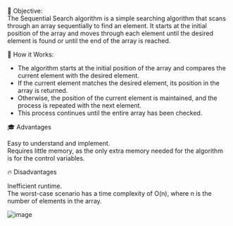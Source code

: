 🎯 Objective:<br>
The Sequential Search algorithm is a simple searching algorithm that scans through an array sequentially to find an element. It starts at the initial position of the array and moves through each element until the desired element is found or until the end of the array is reached.

🚀 How it Works:<br>
- The algorithm starts at the initial position of the array and compares the current element with the desired element.
- If the current element matches the desired element, its position in the array is returned.
- Otherwise, the position of the current element is maintained, and the process is repeated with the next element.
- This process continues until the entire array has been checked.

🎓 Advantages

Easy to understand and implement.<br>
Requires little memory, as the only extra memory needed for the algorithm is for the control variables.


🔥 Disadvantages

Inefficient runtime.<br>
The worst-case scenario has a time complexity of O(n), where n is the number of elements in the array.



![image](https://github.com/DuarteDvv/.AlgorithmsAndDataStructure/assets/136333571/322b35fb-6866-4760-9de5-86aea68ec492)
